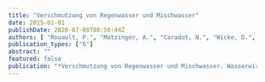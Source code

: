 ```yaml
---
title: "Verschmutzung von Regenwasser und Mischwasser"
date: 2015-01-01
publishDate: 2020-07-08T08:58:44Z
authors: [ "Rouault, P.", "Matzinger, A.", "Caradot, N.", "Wicke, D.", "Welker, A." ]
publication_types: ["6"]
abstract: ""
featured: false
publication: "*Verschmutzung von Regenwasser und Mischwasser. Wasserwirtschafts-Kurse, 4. Bis 6. März 2015, Kassel. Entwässerungskonzepte / Sanierungsplanung.*"
---
```


